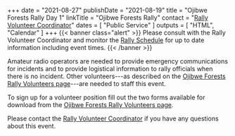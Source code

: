 +++
date = "2021-08-27"
publishDate = "2021-08-19"
title = "Ojibwe Forests Rally Day 1"
linkTitle = "Ojibwe Forests Rally"
contact = "[Rally Volunteer Coordinator](mailto:controls@rallyminnesota.com)"
dates = [ "Public Service" ]
outputs = [ "HTML", "Calendar" ]
+++
{{< banner class="alert" >}}
Please consult with the Rally Volunteer Coordinator and monitor the
[Rally Schedule](https://ojibweforestsrally.com/2020-schedule/) for up to date
information including event times.
{{< /banner >}}

Amateur radio operators are needed to provide emergency communications
for incidents and to provide logistical information to rally officials
when there is no incident. Other volunteers---as described on the
[Ojibwe Forests Rally Volunteers page](https://ojibweforestsrally.com/volunteers/)---are
needed to staff this event. 

To sign up for a volunteer position fill out the two forms available for
download from the
[Ojibwe Forests Rally Volunteers page](https://ojibweforestsrally.com/volunteers/).

Please contact the [Rally Volunteer Coordinator](mailto:controls@rallyminnesota.com)
if you have any questions about this event.
